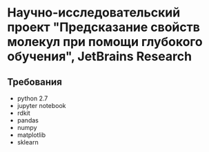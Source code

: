 # Научно-исследовательский проект "Предсказание свойств молекул при помощи глубокого обучения", JetBrains Research

## Требования

- python 2.7
- jupyter notebook
- rdkit
- pandas
- numpy
- matplotlib
- sklearn
